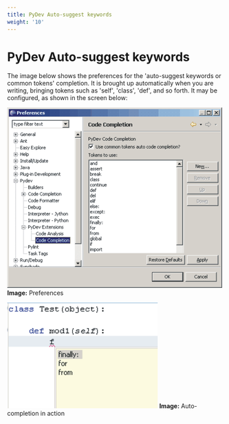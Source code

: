 ```yaml
---
title: PyDev Auto-suggest keywords
weight: '10'
---
```


# PyDev Auto-suggest keywords

The image below shows the preferences for the 'auto-suggest keywords or common tokens' completion. It is brought up automatically when you are writing, bringing tokens such as 'self', 'class', 'def', and so forth. It may be configured, as shown in the screen below:

![complauto](./complauto.png)
**Image:** Preferences

![complauto1](./complauto1.png)
**Image:** Auto-completion in action
